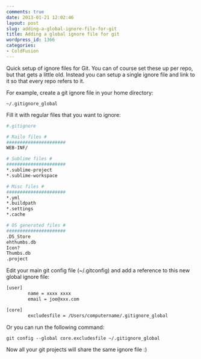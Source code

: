 ```yaml
---
comments: true
date: 2013-01-21 12:02:46
layout: post
slug: adding-a-global-ignore-file-for-git
title: Adding a global ignore file for git
wordpress_id: 1366
categories:
- ColdFusion
---
```


Quick setup of ignore files for Git. You can of course set these up per repo, but that gets a little old. Instead you can setup a single ignore file and link to it so that every repo refers to it.

For example, create a git ignore file in your home directory:

```
~/.gitignore_global
```

Fill it with regular files that you want to ignore:

``` bash
#.gitignore

# Railo files #
######################
WEB-INF/

# Sublime files #
######################
*.sublime-project
*.sublime-workspace

# Misc files #
######################
*.yml
*.buildpath
*.settings
*.cache

# OS generated files #
######################
.DS_Store
ehthumbs.db
Icon?
Thumbs.db
.project
```

Edit your main git config file (~/.gitconfig) and add a reference to this new global ignore file:

``` bash
[user]
        name = xxxx xxxx
        email = joe@xxx.com

[core]
        excludesfile = /Users/computername/.gitignore_global
```

Or you can run the following command:

```
git config --global core.excludesfile ~/.gitignore_global
```

Now all your git projects will share the same ignore file :)
